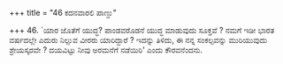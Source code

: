 +++
title = "46 ಕದನವಾರಲಿ ಪಾಣ್ಡು"

+++
46. `ಯಾರ ಜೊತೆಗೆ ಯುದ್ಧ? ಪಾಂಡವರೊಡನೆ ಯುದ್ಧ ಮಾಡುವುದು ಸೂಕ್ತವೆ ? ನಮಗೆ ಇಡೀ ಭಾರತ ವರ್ಷದಲ್ಲೇ ಎದುರು ನಿಲ್ಲುವ ವೀರರು ಯಾರಿದ್ದಾರೆ ? ಇದನ್ನು ತಿಳಿದು, ಈ ನನ್ನ ಸಂಕಲ್ಪವನ್ನು ಮುರಿಯುವುದು ಶ್ರೇಯಸ್ಕರವೇ ? ದಯವಿಟ್ಟು ನೀವು ಅರಮನೆಗೆ ನಡೆಯಿರಿ' ಎಂದು ಕೌರವನೆಂದನು.